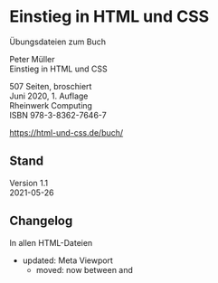 # Einstieg in HTML und CSS   

Übungsdateien zum Buch    

Peter Müller    
Einstieg in HTML und CSS 

507 Seiten, broschiert   
Juni 2020, 1. Auflage   
Rheinwerk Computing    
ISBN 978-3-8362-7646-7   

https://html-und-css.de/buch/ 

## Stand    
Version 1.1    
2021-05-26    

## Changelog 
In allen HTML-Dateien 
- updated: Meta Viewport  
  - moved: now between <meta charset="utf-8"> and <title> 
  - changed: initial-scale=1.0 to initial-scale=1
  - removed: , shrink-to-fit=no

K15 /uebungen
- added: listen-gestalten.html

-- eof --- 
